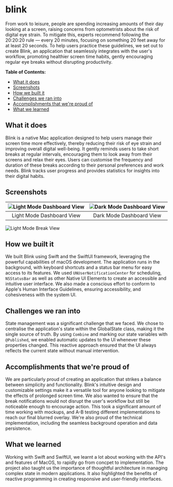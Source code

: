 # blink

From work to leisure, people are spending increasing amounts of their day looking at a screen, raising concerns from optometrists about the risk of digital eye strain. To mitigate this, experts recommend following the 20:20:20 rule — every 20 minutes, focusing on something 20 feet away for at least 20 seconds. To help users practice these guidelines, we set out to create Blink, an application that seamlessly integrates with the user's workflow, promoting healthier screen time habits, gently encouraging regular eye breaks without disrupting productivity.

**Table of Contents:**
* [What it does](#what-it-does)
* [Screenshots](#screenshots)
* [How we built it](#how-we-built-it)
* [Challenges we ran into](#challenges-we-ran-into)
* [Accomplishments that we're proud of](#accomplishments-that-we're-proud-of)
* [What we learned](#what-we-learned)
 
## What it does

Blink is a native Mac application designed to help users manage their screen time more effectively, thereby reducing their risk of eye strain and improving overall digital well-being. It gently reminds users to take short breaks at regular intervals, encouraging them to look away from their screens and relax their eyes. Users can customise the frequency and duration of these breaks according to their personal preferences and work needs. Blink tracks user progress and provides statistics for insights into their digital habits.

## Screenshots

| ![Light Mode Dashboard View](https://github.com/AdityaMuthukattu/blink/assets/19423025/c0606d3a-b630-4a1c-bcfb-ccdfd5a27c28) | ![Dark Mode Dashboard View](https://github.com/AdityaMuthukattu/blink/assets/19423025/f6e355c4-2861-4745-b0d1-3a6d9d26f06d) | 
|:-----------------------------------------------------------------------------------------:|:--------------------------------------------------------------------------------------:| 
| Light Mode Dashboard View | Dark Mode Dashboard View |

![Light Mode Break View](https://github.com/user-attachments/assets/b74b7104-e122-4e31-a7d9-84fbb7576c1a)

## How we built it

We built Blink using Swift and the SwiftUI framework, leveraging the powerful capabilities of macOS development. The application runs in the background, with keyboard shortcuts and a status bar menu for easy access to its features. We used `UNUserNotificationCenter` for scheduling, `NSStatusBar` as well as other Native UI Elements to create an accessible and intuitive user interface. We also made a conscious effort to conform to Apple's Human Interface Guidelines, ensuring accessibility, and cohesiveness with the system UI.

## Challenges we ran into

State management was a significant challenge that we faced. We chose to centralise the application's state within the GlobalState class, making it the single source of truth. By using `Combine` and marking our state variables with `@Published`, we enabled automatic updates to the UI whenever these properties changed. This reactive approach ensured that the UI always reflects the current state without manual intervention.

## Accomplishments that we're proud of

We are particularly proud of creating an application that strikes a balance between simplicity and functionality. Blink's intuitive design and customizable settings make it a versatile tool for anyone looking to mitigate the effects of prolonged screen time. We also wanted to ensure that the break notifications would not disrupt the user's workflow but still be noticeable enough to encourage action. This took a significant amount of time working with mockups, and A-B testing different implementations to reach our final blurred overlay. We're also proud of the technical implementation, including the seamless background operation and data persistence.

## What we learned

Working with Swift and SwiftUI, we learnt a lot about working with the API's and features of MacOS, to rapidly go from concpet to implementation. The project also taught us the importance of thoughtful architecture in managing complex state in modern applications. It also highlighted the benefits of reactive programming in creating responsive and user-friendly interfaces.




